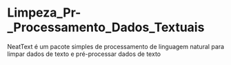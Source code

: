 # Limpeza_Pr-_Processamento_Dados_Textuais
NeatText é um pacote simples de processamento de linguagem natural para limpar dados de texto e pré-processar dados de texto
